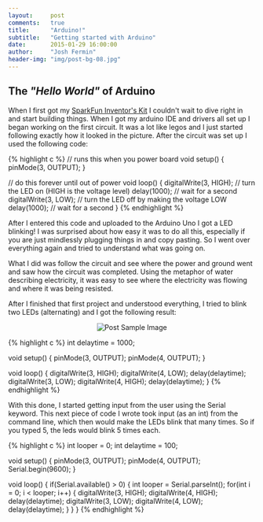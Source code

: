 ```yaml
---
layout:     post
comments:   true
title:      "Arduino!"
subtitle:   "Getting started with Arduino"
date:       2015-01-29 16:00:00
author:     "Josh Fermin"
header-img: "img/post-bg-08.jpg"
---
```


<h2 class="section-heading">The <i>"Hello World"</i> of Arduino</h2>
<p>When I first got my <a href="https://www.sparkfun.com/products/12060">SparkFun Inventor's Kit</a> I couldn't wait to dive right in and start building things. When I got my arduino IDE and drivers all set up I began working on the first circuit. It was a lot like legos and I just started following exactly how it looked in the picture. After the circuit was set up I used the following code: </p>

{% highlight c %}
// runs this when you power board
void setup() {
  pinMode(3, OUTPUT);
}

// do this forever until out of power
void loop() {
  digitalWrite(3, HIGH);   // turn the LED on (HIGH is the voltage level)
  delay(1000);             // wait for a second
  digitalWrite(3, LOW);    // turn the LED off by making the voltage LOW
  delay(1000);             // wait for a second
}
{% endhighlight %}

<p>After I entered this code and uploaded to the Arduino Uno I got a LED blinking! I was surprised about how easy it was to do all this, especially if you are just mindlessly plugging things in and copy pasting. So I went over everything again and tried to understand what was going on.</p>

<p>What I did was follow the circuit and see where the power and ground went and saw how the circuit was completed. Using the metaphor of water describing electricity, it was easy to see where the electricity was flowing and where it was being resisted.</p>

<p>After I finished that first project and understood everything, I tried to blink two LEDs (alternating) and I got the following result:</p>

<p align="center">
    <img src="{{ site.baseurl }}/img/blog/blink.gif" alt="Post Sample Image">
</p>

{% highlight c %}
int delaytime = 1000;

void setup() {
  pinMode(3, OUTPUT);
  pinMode(4, OUTPUT);
}


void loop() {
    digitalWrite(3, HIGH);
    digitalWrite(4, LOW);
    delay(delaytime); 
    digitalWrite(3, LOW);
    digitalWrite(4, HIGH);
    delay(delaytime);
}
{% endhighlight %}

<p>With this done, I started getting input from the user using the Serial keyword. This next piece of code I wrote took input (as an int) from the command line, which then would make the LEDs blink that many times. So if you typed 5, the leds would blink 5 times each.</p>

{% highlight c %}
int looper = 0;
int delaytime = 100;

void setup() {
  pinMode(3, OUTPUT);
  pinMode(4, OUTPUT);
  Serial.begin(9600);
}

void loop() {
 if(Serial.available() > 0)
 {
   int looper = Serial.parseInt();
   for(int i = 0; i < looper; i++)
   {
    digitalWrite(3, HIGH);
    digitalWrite(4, HIGH);
    delay(delaytime); 
    digitalWrite(3, LOW);
    digitalWrite(4, LOW);
    delay(delaytime);
   }
 }
}
{% endhighlight %}